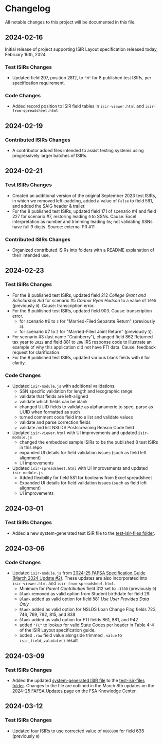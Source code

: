 # Changelog

All notable changes to this project will be documented in this file.

## 2024-02-16

Initial release of project supporting ISIR Layout specification released today, February 16th, 2024.

### Test ISIRs Changes

- Updated field 297, position 2812, to `"N"` for 8 published test ISIRs, per specification requirement.

### Code Changes

- Added record position to ISIR field tables in `isir-viewer.html` and `isir-from-spreadsheet.html`

## 2024-02-19

### Contributed ISIRs Changes

- A contributor added files intended to assist testing systems using progressively larger batches of ISIRs.

## 2024-02-21

### Test ISIRs Changes

- Created an additional version of the original September 2023 test ISIRs, in which we removed left-padding, added a value of `False` to field 581, and added the SAIG header & trailer.
- For the 8 published test ISIRs, updated field 171 of scenario #4 and field 227 for scenario #7, restoring leading `0` to SSNs. Cause: Excel interpretation as number and trimming leading `0`s; not validating SSNs have full 9 digits. Source: external PR #11

### Contributed ISIRs Changes

- Organized contributed ISIRs into folders with a README explanation of their intended use.

## 2024-02-23

### Test ISIRs Changes

- For the 8 published test ISIRs, updated field 212 _College Grant and Scholarship Aid_ for scenario #5 _Connor Ryan Hudson_ to a value of `1000` (previously `0`). Cause: transcription error.
- For the 8 published test ISIRs, updated field 903. Cause: transcription error.
    - for scenario #6 to `3` for "Married-Filed Separate Return" (previously `4`).
    - for scenario #7 to `2` for "Married-Filed Joint Return" (previously `3`).
- For scenario #3 (last name "Grainberry"), changed field 862 Returned tax year to `2022` and field 881 to `206` IRS response code to illustrate an example of why this application did not have FTI data. Cause: feedback request for clarification
- For the 8 published test ISIRs, updated various blank fields with `0` for clarity.

### Code Changes

- Updated `isir-module.js` with additional validations.
    - SSN specific validation for length and lexographic range
    - validate that fields are left-aligned 
    - validate which fields can be blank
    - changed UUID fields to validate as alphanumeric to spec, parse as UUID when formatted as such
    - turned comment code field into a list and validate values
    - validate and parse correction fields
    - validate and list NSLDS Postscreaning Reason Code field
- Updated `isir-viewer.html` with UI improvements and updated `isir-module.js`
    - changed the embedded sample ISIRs to be the published 8 test ISIRs in this repo
    - expanded UI details for field validation issues (such as field left alignment)
    - UI improvements
- Updated `isir-spreadsheet.html` with UI improvements and updated `isir-module.js`
    - Added flexibility for field 581 for booleans from Excel spreadsheet
    - Expanded UI details for field validation issues (such as field left alignment)
    - UI improvements
 
## 2024-03-01

### Test ISIRs Changes

- Added a new system-generated test ISIR file to the [test-isir-files folder](/test-isir-files).


## 2024-03-06

### Code Changes

- Updated `isir-module.js` from [2024-25 FAFSA Specification Guide (March 2024 Update #2)](https://fsapartners.ed.gov/knowledge-center/library/handbooks-manuals-or-guides/2023-05-31/2024-25-fafsa-specifications-guide-march-2024-update-2). These updates are also incorporated into `isir-viewer.html` and `isir-from-spreadsheet.html`.
    - Minimum for _Parent Contribution_ field 312 set to `-1500` (previously `0`)
    - `Blank` removed as valid option from Student birthdate for field 29
    - `Blank` added as valid option for field 581 _Use User Provided Data Only_
    - `Blank` added as valid option for NSLDS Loan Change Flag fields 723, 746, 769, 792, 815, and 838
    - `Blank` added as valid option for FTI fields 861, 881, and 942
    - added `"FC"` to lookup for valid State Codes per header in Table 4-4 of the ISIR Layout specification guide.
    - added `.raw` field value alongside trimmed `.value` to `isir_field_validate()` result


## 2024-03-09

### Test ISIRs Changes

- Added the updated [system-generated ISIR file](https://fsapartners.ed.gov/knowledge-center/library/handbooks-manuals-or-guides/2023-05-31/2024-25-fafsa-specifications-guide-march-2024-update) to the [test-isir-files folder](/test-isir-files). Changes to the file are outlined in the March 8th updates on the [2024–25 FAFSA Updates page](https://fsapartners.ed.gov/knowledge-center/topics/fafsa-simplification-information/2024-25-fafsa-updates#pid_1399062) on the FSA Knowledge Center.


## 2024-03-12

### Test ISIRs Changes

- Updated four ISIRs to use corrected value of `0000000` for field 638 (previously `0`)
